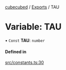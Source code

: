 [cubecubed](/reference/README.md) / [Exports](/reference/modules.md) / TAU

# Variable: TAU

• `Const` **TAU**: `number`

#### Defined in

[src/constants.ts:30](https://github.com/imaphatduc/cubecubed/blob/ffe94b1/src/constants.ts#L30)
